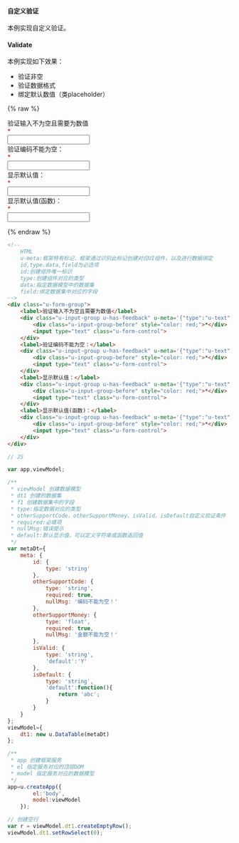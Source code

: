 #### 自定义验证

本例实现自定义验证。


#### Validate

本例实现如下效果：

* 验证非空
* 验证数据格式
* 绑定默认数值（类placeholder）

{% raw %}
<!-- 
	HTML
	u-meta:框架特有标记，框架通过识别此标记创建对应UI组件，以及进行数据绑定 
	id,type.data,field为必选项
	id:创建组件唯一标识
	type:创建组件对应的类型
	data:指定数据模型中的数据集
	field:绑定数据集中对应的字段
-->
<div class="u-form-group">
    <label>验证输入不为空且需要为数值</label>
    <div class="u-input-group u-has-feedback" u-meta='{"type":"u-text","data":"dt1","field":"otherSupportMoney"}'>
        <div class="u-input-group-before" style="color: red;">*</div>
        <input type="text" class="u-form-control">
    </div>
    <label>验证编码不能为空：</label>
    <div class="u-input-group u-has-feedback" u-meta='{"type":"u-text","data":"dt1","field":"otherSupportCode"}'>
        <div class="u-input-group-before" style="color: red;">*</div>
        <input type="text" class="u-form-control">
    </div>
    <label>显示默认值：</label>
    <div class="u-input-group u-has-feedback" u-meta='{"type":"u-text","data":"dt1","field":"isValid"}'>
        <div class="u-input-group-before" style="color: red;">*</div>
        <input type="text" class="u-form-control">
    </div>
    <label>显示默认值(函数)：</label>
    <div class="u-input-group u-has-feedback" u-meta='{"type":"u-text","data":"dt1","field":"isDefault"}'>
        <div class="u-input-group-before" style="color: red;">*</div>
        <input type="text" class="u-form-control">
    </div>
</div>




<script>
// JS

var app,viewModel;

/**
 * viewModel 创建数据模型
 * dt1 创建的数据集
 * f1 创建数据集中的字段
 * type:指定数据对应的类型
 * otherSupportCode、otherSupportMoney、isValid、isDefault自定义验证条件
 * required:必填项
 * nullMsg:错误提示
 * default:默认显示值，可以定义字符串或函数返回值
 */
var metaDt={
    meta: {
        id: {
            type: 'string'
        },
        otherSupportCode: {
            type: 'string',
            required: true,
            nullMsg: '编码不能为空！'
        },
        otherSupportMoney: {
            type: 'float',
            required: true,
            nullMsg: '金额不能为空！'
        },
        isValid: {
            type: 'string',
            'default':'Y'
        },
        isDefault: {
            type: 'string',
            'default':function(){
                return 'abc';
            }
        }
    }
};
viewModel={
    dt1: new u.DataTable(metaDt)
};

/**
 * app 创建框架服务
 * el 指定服务对应的顶层DOM
 * model 指定服务对应的数据模型
 */
app=u.createApp({
        el:'body',
        model:viewModel
    });

// 创建空行
var r = viewModel.dt1.createEmptyRow();
viewModel.dt1.setRowSelect(0);






</script>

{% endraw %}
``` html
<!-- 
	HTML
	u-meta:框架特有标记，框架通过识别此标记创建对应UI组件，以及进行数据绑定 
	id,type.data,field为必选项
	id:创建组件唯一标识
	type:创建组件对应的类型
	data:指定数据模型中的数据集
	field:绑定数据集中对应的字段
-->
<div class="u-form-group">
    <label>验证输入不为空且需要为数值</label>
    <div class="u-input-group u-has-feedback" u-meta='{"type":"u-text","data":"dt1","field":"otherSupportMoney"}'>
        <div class="u-input-group-before" style="color: red;">*</div>
        <input type="text" class="u-form-control">
    </div>
    <label>验证编码不能为空：</label>
    <div class="u-input-group u-has-feedback" u-meta='{"type":"u-text","data":"dt1","field":"otherSupportCode"}'>
        <div class="u-input-group-before" style="color: red;">*</div>
        <input type="text" class="u-form-control">
    </div>
    <label>显示默认值：</label>
    <div class="u-input-group u-has-feedback" u-meta='{"type":"u-text","data":"dt1","field":"isValid"}'>
        <div class="u-input-group-before" style="color: red;">*</div>
        <input type="text" class="u-form-control">
    </div>
    <label>显示默认值(函数)：</label>
    <div class="u-input-group u-has-feedback" u-meta='{"type":"u-text","data":"dt1","field":"isDefault"}'>
        <div class="u-input-group-before" style="color: red;">*</div>
        <input type="text" class="u-form-control">
    </div>
</div>

```

``` js
// JS

var app,viewModel;

/**
 * viewModel 创建数据模型
 * dt1 创建的数据集
 * f1 创建数据集中的字段
 * type:指定数据对应的类型
 * otherSupportCode、otherSupportMoney、isValid、isDefault自定义验证条件
 * required:必填项
 * nullMsg:错误提示
 * default:默认显示值，可以定义字符串或函数返回值
 */
var metaDt={
    meta: {
        id: {
            type: 'string'
        },
        otherSupportCode: {
            type: 'string',
            required: true,
            nullMsg: '编码不能为空！'
        },
        otherSupportMoney: {
            type: 'float',
            required: true,
            nullMsg: '金额不能为空！'
        },
        isValid: {
            type: 'string',
            'default':'Y'
        },
        isDefault: {
            type: 'string',
            'default':function(){
                return 'abc';
            }
        }
    }
};
viewModel={
    dt1: new u.DataTable(metaDt)
};

/**
 * app 创建框架服务
 * el 指定服务对应的顶层DOM
 * model 指定服务对应的数据模型
 */
app=u.createApp({
        el:'body',
        model:viewModel
    });

// 创建空行
var r = viewModel.dt1.createEmptyRow();
viewModel.dt1.setRowSelect(0);






```
